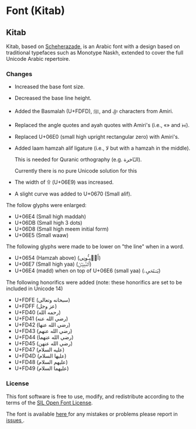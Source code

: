 # Font \(Kitab\)

## Kitab

Kitab, based on [Scheherazade](https://software.sil.org/scheherazade/), is an Arabic font with a design based on traditional typefaces such as Monotype Naskh, extended to cover the full Unicode Arabic repertoire.

### Changes

* Increased the base font size.
* Decreased the base line height.
* Added the Basmalah \(U+FDFD\), ﷺ, and ﷻ characters from Amiri.
* Replaced the angle quotes and ayah quotes with Amiri's \(i.e., «» and ﴿﴾\).
* Replaced U+06E0 \(small high upright rectangular zero\) with Amiri's.
* Added laam hamzah alif ligature \(i.e., لا but with a hamzah in the middle\).

  This is needed for Quranic orthography \(e.g. الـٔاخرة\).

  Currently there is no pure Unicode solution for this

* The width of ۩ \(U+06E9\) was increased.
* A slight curve was added to U+0670 \(Small alif\).

The follow glyphs were enlarged:

* U+06E4 \(Small high maddah\)
* U+06DB \(Small high 3 dots\)
* U+06D8 \(Small high meem initial form\)
* U+06E5 \(Small waaw\)

The following glyphs were made to be lower on "the line" when in a word.

* U+0654 \(Hamzah above\) \(أَنۢبِـُٔونِی\)
* U+06E7 \(Small high yaa\) \(ٱلنَّبِیِّـۧنَ\)
* U+06E4 \(madd\) when on top of U+06E6 \(small yaa\) \(یَسۡتَحۡیِۦۤ\)

The following honorifics were added \(note: these honorifics are set to be included in Unicode 14\)

* U+FDFE \(سبحانه وتعالى\)
* U+FDFF \(عز وجل\)
* U+FD40 \(رحمه الله\)
* U+FD41 \(رضي الله عنه\)
* U+FD42 \(رضي الله عنها\)
* U+FD43 \(رضي الله عنهم\)
* U+FD44 \(رضي الله عنهما\)
* U+FD45 \(رضي الله عنهن\)
* U+FD47 \(عليه السلام\)
* U+FD4D \(عليها السلام\)
* U+FD48 \(عليهم السلام\)
* U+FD49 \(عليهما السلام\)

### License

This font software is free to use, modify, and redistribute according to the terms of the [SIL Open Font License](http://scripts.sil.org/ofl).

The font is available [here ](https://github.com/quranacademy/kitab-font)for any mistakes or problems please report in [issues ](https://github.com/quranacademy/digital-quran-docs/issues).

